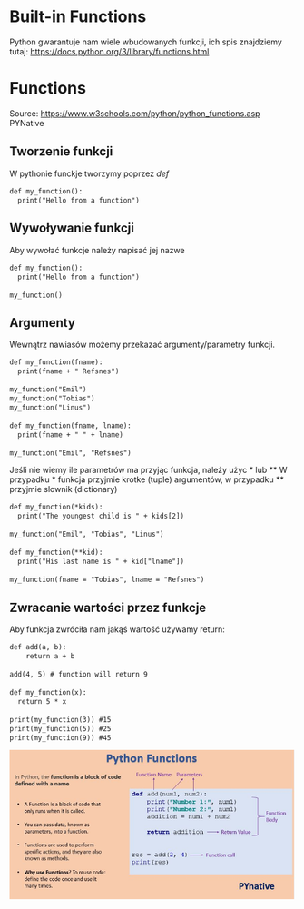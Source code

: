 # Built-in Functions
Python gwarantuje nam wiele wbudowanych funkcji, ich spis znajdziemy tutaj:
https://docs.python.org/3/library/functions.html


# Functions
Source: https://www.w3schools.com/python/python_functions.asp
PYNative
## Tworzenie funkcji
W pythonie funckje tworzymy poprzez *def*

```
def my_function():
  print("Hello from a function")
```

## Wywoływanie funkcji
Aby wywołać funkcje należy napisać jej nazwe

```
def my_function():
  print("Hello from a function")

my_function()
```

## Argumenty
Wewnątrz nawiasów możemy przekazać argumenty/parametry funkcji.

```
def my_function(fname):
  print(fname + " Refsnes")

my_function("Emil")
my_function("Tobias")
my_function("Linus")

def my_function(fname, lname):
  print(fname + " " + lname)

my_function("Emil", "Refsnes")
```

Jeśli nie wiemy ile parametrów ma przyjąc funkcja, należy użyc * lub **
W przypadku * funkcja przyjmie krotke (tuple) argumentów, w przypadku ** przyjmie slownik (dictionary)

```
def my_function(*kids):
  print("The youngest child is " + kids[2])

my_function("Emil", "Tobias", "Linus")

def my_function(**kid):
  print("His last name is " + kid["lname"])

my_function(fname = "Tobias", lname = "Refsnes")
```
## Zwracanie wartości przez funkcje
Aby funkcja zwróciła nam jakąś wartość używamy return:

```
def add(a, b):
    return a + b

add(4, 5) # function will return 9

def my_function(x):
  return 5 * x

print(my_function(3)) #15
print(my_function(5)) #25
print(my_function(9)) #45
```

![](python-functions.jpg "functions")
